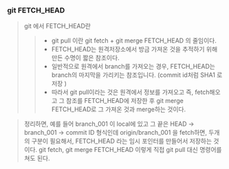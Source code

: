 ### git FETCH_HEAD

> git 에서 FETCH_HEAD란
>> * git pull 이란 git fetch + git merge FETCH_HEAD 의 줄임이다.
>> * FETCH_HEAD는 원격저장소에서 방금 가져온 것을 추적하기 위해 만든 수명이 짧은 참조이다.
>> * 일반적으로 원격에서 branch를 가져오는 경우, FETCH_HEAD는 branch의 마지막을 가리키는 참조입니다. (commit id처럼 SHA1 로 저장 )
>> * 따라서 git pull이라는 것은 원격에서 정보를 가져오고 즉, fetch해오고 그 참조를 FETCH_HEAD에 저장한 후 git merge FETCH_HEAD로 그 가져온 것과 merge하는 것이다.

> 정리하면, 예를 들어 branch_001 이 local에 있고 그 끝은 HEAD -> branch_001 -> commit ID 형식인데 origin/branch_001 을 fetch하면, 두개의 구분이 필요해서,
> FETCH_HEAD 라는 임시 포인터를 만들어서 저장하는 것이다. git fetch, git merge FETCH_HEAD 이렇게 직접 git pull 대신 명령어를 쳐도 된다.

